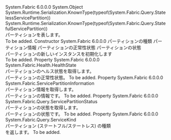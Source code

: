 <Type Name="Partition" FullName="System.Fabric.Query.Partition">
  <TypeSignature Language="C#" Value="public abstract class Partition" />
  <TypeSignature Language="ILAsm" Value=".class public auto ansi abstract beforefieldinit Partition extends System.Object" />
  <TypeSignature Language="DocId" Value="T:System.Fabric.Query.Partition" />
  <TypeSignature Language="VB.NET" Value="Public MustInherit Class Partition" />
  <TypeSignature Language="F#" Value="type Partition = class" />
  <AssemblyInfo>
    <AssemblyName>System.Fabric</AssemblyName>
    <AssemblyVersion>6.0.0.0</AssemblyVersion>
  </AssemblyInfo>
  <Base>
    <BaseTypeName>System.Object</BaseTypeName>
  </Base>
  <Interfaces />
  <Attributes>
    <Attribute>
      <AttributeName>System.Runtime.Serialization.KnownType(typeof(System.Fabric.Query.StatelessServicePartition))</AttributeName>
    </Attribute>
    <Attribute>
      <AttributeName>System.Runtime.Serialization.KnownType(typeof(System.Fabric.Query.StatefulServicePartition))</AttributeName>
    </Attribute>
  </Attributes>
  <Docs>
    <summary>
      <para>パーティションを表します。</para>
    </summary>
    <remarks>To be added.</remarks>
  </Docs>
  <Members>
    <Member MemberName=".ctor">
      <MemberSignature Language="C#" Value="protected Partition (System.Fabric.Query.ServiceKind serviceKind, System.Fabric.ServicePartitionInformation partitionInformation, System.Fabric.Health.HealthState healthState, System.Fabric.Query.ServicePartitionStatus partitionStatus);" />
      <MemberSignature Language="ILAsm" Value=".method familyhidebysig specialname rtspecialname instance void .ctor(valuetype System.Fabric.Query.ServiceKind serviceKind, class System.Fabric.ServicePartitionInformation partitionInformation, valuetype System.Fabric.Health.HealthState healthState, valuetype System.Fabric.Query.ServicePartitionStatus partitionStatus) cil managed" />
      <MemberSignature Language="DocId" Value="M:System.Fabric.Query.Partition.#ctor(System.Fabric.Query.ServiceKind,System.Fabric.ServicePartitionInformation,System.Fabric.Health.HealthState,System.Fabric.Query.ServicePartitionStatus)" />
      <MemberSignature Language="F#" Value="new System.Fabric.Query.Partition : System.Fabric.Query.ServiceKind * System.Fabric.ServicePartitionInformation * System.Fabric.Health.HealthState * System.Fabric.Query.ServicePartitionStatus -&gt; System.Fabric.Query.Partition" Usage="new System.Fabric.Query.Partition (serviceKind, partitionInformation, healthState, partitionStatus)" />
      <MemberType>Constructor</MemberType>
      <AssemblyInfo>
        <AssemblyName>System.Fabric</AssemblyName>
        <AssemblyVersion>6.0.0.0</AssemblyVersion>
      </AssemblyInfo>
      <Parameters>
        <Parameter Name="serviceKind" Type="System.Fabric.Query.ServiceKind" />
        <Parameter Name="partitionInformation" Type="System.Fabric.ServicePartitionInformation" />
        <Parameter Name="healthState" Type="System.Fabric.Health.HealthState" />
        <Parameter Name="partitionStatus" Type="System.Fabric.Query.ServicePartitionStatus" />
      </Parameters>
      <Docs>
        <param name="serviceKind">
          <para>パーティションの種類</para>
        </param>
        <param name="partitionInformation">
          <para>パーティション情報</para>
        </param>
        <param name="healthState">
          <para>パーティションの正常性状態</para>
        </param>
        <param name="partitionStatus">
          <para>パーティションの状態</para>
        </param>
        <summary>
          <para>パーティションの新しいインスタンスを初期化します</para>
        </summary>
        <remarks>To be added.</remarks>
      </Docs>
    </Member>
    <Member MemberName="HealthState">
      <MemberSignature Language="C#" Value="public System.Fabric.Health.HealthState HealthState { get; }" />
      <MemberSignature Language="ILAsm" Value=".property instance valuetype System.Fabric.Health.HealthState HealthState" />
      <MemberSignature Language="DocId" Value="P:System.Fabric.Query.Partition.HealthState" />
      <MemberSignature Language="VB.NET" Value="Public ReadOnly Property HealthState As HealthState" />
      <MemberSignature Language="F#" Value="member this.HealthState : System.Fabric.Health.HealthState" Usage="System.Fabric.Query.Partition.HealthState" />
      <MemberType>Property</MemberType>
      <AssemblyInfo>
        <AssemblyName>System.Fabric</AssemblyName>
        <AssemblyVersion>6.0.0.0</AssemblyVersion>
      </AssemblyInfo>
      <ReturnValue>
        <ReturnType>System.Fabric.Health.HealthState</ReturnType>
      </ReturnValue>
      <Docs>
        <summary>
          <para>パーティションのヘルス状態を取得します。</para>
        </summary>
        <value>
          <para>パーティションの正常性状態。</para>
        </value>
        <remarks>To be added.</remarks>
      </Docs>
    </Member>
    <Member MemberName="PartitionInformation">
      <MemberSignature Language="C#" Value="public System.Fabric.ServicePartitionInformation PartitionInformation { get; }" />
      <MemberSignature Language="ILAsm" Value=".property instance class System.Fabric.ServicePartitionInformation PartitionInformation" />
      <MemberSignature Language="DocId" Value="P:System.Fabric.Query.Partition.PartitionInformation" />
      <MemberSignature Language="VB.NET" Value="Public ReadOnly Property PartitionInformation As ServicePartitionInformation" />
      <MemberSignature Language="F#" Value="member this.PartitionInformation : System.Fabric.ServicePartitionInformation" Usage="System.Fabric.Query.Partition.PartitionInformation" />
      <MemberType>Property</MemberType>
      <AssemblyInfo>
        <AssemblyName>System.Fabric</AssemblyName>
        <AssemblyVersion>6.0.0.0</AssemblyVersion>
      </AssemblyInfo>
      <ReturnValue>
        <ReturnType>System.Fabric.ServicePartitionInformation</ReturnType>
      </ReturnValue>
      <Docs>
        <summary>
          <para>パーティション情報を取得します。</para>
        </summary>
        <value>
          <para>パーティションの情報です。</para>
        </value>
        <remarks>To be added.</remarks>
      </Docs>
    </Member>
    <Member MemberName="PartitionStatus">
      <MemberSignature Language="C#" Value="public System.Fabric.Query.ServicePartitionStatus PartitionStatus { get; }" />
      <MemberSignature Language="ILAsm" Value=".property instance valuetype System.Fabric.Query.ServicePartitionStatus PartitionStatus" />
      <MemberSignature Language="DocId" Value="P:System.Fabric.Query.Partition.PartitionStatus" />
      <MemberSignature Language="VB.NET" Value="Public ReadOnly Property PartitionStatus As ServicePartitionStatus" />
      <MemberSignature Language="F#" Value="member this.PartitionStatus : System.Fabric.Query.ServicePartitionStatus" Usage="System.Fabric.Query.Partition.PartitionStatus" />
      <MemberType>Property</MemberType>
      <AssemblyInfo>
        <AssemblyName>System.Fabric</AssemblyName>
        <AssemblyVersion>6.0.0.0</AssemblyVersion>
      </AssemblyInfo>
      <ReturnValue>
        <ReturnType>System.Fabric.Query.ServicePartitionStatus</ReturnType>
      </ReturnValue>
      <Docs>
        <summary>
          <para>パーティションの状態を取得します。</para>
        </summary>
        <value>
          <para>パーティションの状態です。</para>
        </value>
        <remarks>To be added.</remarks>
      </Docs>
    </Member>
    <Member MemberName="ServiceKind">
      <MemberSignature Language="C#" Value="public System.Fabric.Query.ServiceKind ServiceKind { get; }" />
      <MemberSignature Language="ILAsm" Value=".property instance valuetype System.Fabric.Query.ServiceKind ServiceKind" />
      <MemberSignature Language="DocId" Value="P:System.Fabric.Query.Partition.ServiceKind" />
      <MemberSignature Language="VB.NET" Value="Public ReadOnly Property ServiceKind As ServiceKind" />
      <MemberSignature Language="F#" Value="member this.ServiceKind : System.Fabric.Query.ServiceKind" Usage="System.Fabric.Query.Partition.ServiceKind" />
      <MemberType>Property</MemberType>
      <AssemblyInfo>
        <AssemblyName>System.Fabric</AssemblyName>
        <AssemblyVersion>6.0.0.0</AssemblyVersion>
      </AssemblyInfo>
      <ReturnValue>
        <ReturnType>System.Fabric.Query.ServiceKind</ReturnType>
      </ReturnValue>
      <Docs>
        <summary>
          <para>パーティション (ステートフル/ステートレス) の種類</para>
        </summary>
        <value>
          <para><see cref="T:System.Fabric.Query.ServiceKind" /> を返します。</para>
        </value>
        <remarks>To be added.</remarks>
      </Docs>
    </Member>
  </Members>
</Type>